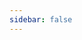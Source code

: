 ```yaml
---
sidebar: false
---
```


<template>
<h1>Lounge names history</h1>
<em>List is curated by <a href="https://discordhub.com/profile/159016432498114560">Torch</a></em><hr>
<div id="loungeNames"><h2>Loading..</h2></div>
</template>
<ClientOnly>
<tt>
<script>
fetch('https://cors-anywhere.herokuapp.com/https://torch.is/typing/loungenames.txt')
  .then(function(response) {
    return response.text();
  })
  .then(function(loungeNames) {
    document.getElementById('loungeNames').innerText = loungeNames
  });
</script>
</tt>
</ClientOnly>
